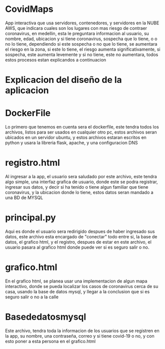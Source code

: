 # CovidMaps
App interactiva que usa servidores, contenedores, y servidores en la NUBE AWS, que indicara cuales son los lugares con mas riesgo de contraer coronavirus, en medellin, esta le preguntara informacion al usuario, su nombre, edad, ubicacion y si tiene coronavirus, sospecha que lo tiene, o o no lo tiene, dependiendo si este sospecha o no que lo tiene, se aumentara el riesgo en la zona, si este lo tiene, el riesgo aumenta significativamente, si sospecha, este aumenta levemente y si no tiene, este no aumentara, todos estos procesos estan explicandos a continuacion


# Explicacion del diseño de la aplicacion


# DockerFile
Lo primero que tenemos en cuenta sera el dockerfile, este tendra todos los archivos, listos para ser usados en cualquier otro pc, estos archivos seran ubicados en un servidor ubuntu, y estos  archivos estaran escritos en python y usara la libreria flask, apache, y una configuracion DNS

# registro.html
Al ingresar a la app, el usuario sera saludado por este archivo, este tendra algo simple, una interfaz grafica de usuario, donde este se podra registrar, ingresar sus datos, y decir si ha tenido o tiene algun familiar que tiene coronavirus, y la ubicacion donde lo tiene, estos datos seran mandado a una BD de MYSQL

# principal.py
Aqui es donde el usuario sera redirigido despues de haber ingresado sus datos, este archivo esta encargado de "conectar" todo entre si, la base de datos, el grafico html, y el registro, despues de estar en este archivo, el usuario pasara al grafico html donde puede ver si es seguro salir o no.

# grafico.html
En el grafico html, se planea usar una implementacion de algun mapa interactivo, donde se pueda localizar los casos de coronavirus cerca de su casa, usando la base de datos mysql, y llegar a la conclusion que si es seguro salir o no a la calle

# Basededatosmysql
Este archivo, tendra toda la informacion de los usuarios que se registren en la app, su nombre, una contraseña, correo y si tiene covid-19 o no, y con esto poner a esta persona en el grafico.html
